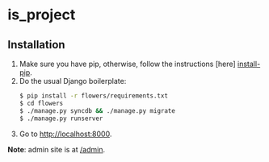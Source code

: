 is_project
==========

Installation
------------

1. Make sure you have pip, otherwise, follow the instructions
   [here] [install-pip].
2. Do the usual Django boilerplate:
   ```bash
   $ pip install -r flowers/requirements.txt
   $ cd flowers
   $ ./manage.py syncdb && ./manage.py migrate
   $ ./manage.py runserver
   ```
3. Go to [http://localhost:8000](http://localhost:8000).

**Note**: admin site is at [/admin](http://localhost:8000/admin).

[pip]: http://www.pip-installer.org/en/1.3.X
[install-pip]: http://www.pip-installer.org/en/1.3.X/installing.html
